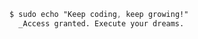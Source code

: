 ```css
$ sudo echo "Keep coding, keep growing!"  
  _Access granted. Execute your dreams.  
```

  
